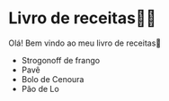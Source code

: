 # Livro de receitas:woman_cook:

Olá! Bem vindo ao meu livro de receitas:wave:

 - Strogonoff de frango
 - Pavê
 - Bolo de Cenoura
 - Pão de Lo